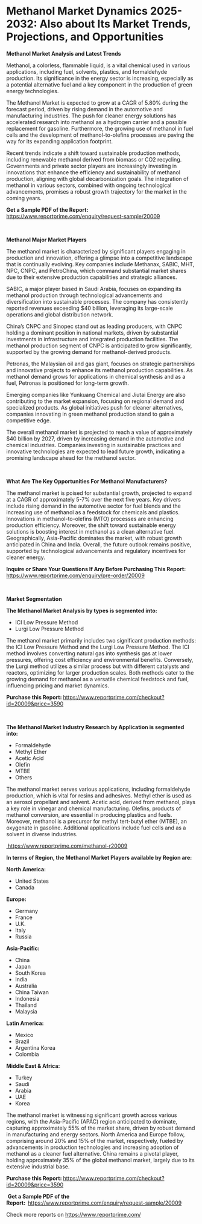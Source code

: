 <p><h1>Methanol Market Dynamics 2025-2032: Also about Its Market Trends, Projections, and Opportunities</h1></p><p><strong>Methanol Market Analysis and Latest Trends</strong></p>
<p><p>Methanol, a colorless, flammable liquid, is a vital chemical used in various applications, including fuel, solvents, plastics, and formaldehyde production. Its significance in the energy sector is increasing, especially as a potential alternative fuel and a key component in the production of green energy technologies.</p><p>The Methanol Market is expected to grow at a CAGR of 5.80% during the forecast period, driven by rising demand in the automotive and manufacturing industries. The push for cleaner energy solutions has accelerated research into methanol as a hydrogen carrier and a possible replacement for gasoline. Furthermore, the growing use of methanol in fuel cells and the development of methanol-to-olefins processes are paving the way for its expanding application footprint.</p><p>Recent trends indicate a shift toward sustainable production methods, including renewable methanol derived from biomass or CO2 recycling. Governments and private sector players are increasingly investing in innovations that enhance the efficiency and sustainability of methanol production, aligning with global decarbonization goals. The integration of methanol in various sectors, combined with ongoing technological advancements, promises a robust growth trajectory for the market in the coming years.</p></p>
<p><strong>Get a Sample PDF of the Report:&nbsp;</strong> <a href="https://www.reportprime.com/enquiry/request-sample/20009?utm_campaign=2717&utm_medium=2&utm_source=Github&utm_content=ia&utm_term=18032025&utm_id=methanol">https://www.reportprime.com/enquiry/request-sample/20009</a></p>
<p>&nbsp;</p>
<p><strong>Methanol Major Market Players</strong></p>
<p><p>The methanol market is characterized by significant players engaging in production and innovation, offering a glimpse into a competitive landscape that is continually evolving. Key companies include Methanax, SABIC, MHT, NPC, CNPC, and PetroChina, which command substantial market shares due to their extensive production capabilities and strategic alliances.</p><p>SABIC, a major player based in Saudi Arabia, focuses on expanding its methanol production through technological advancements and diversification into sustainable processes. The company has consistently reported revenues exceeding $40 billion, leveraging its large-scale operations and global distribution network.</p><p>China’s CNPC and Sinopec stand out as leading producers, with CNPC holding a dominant position in national markets, driven by substantial investments in infrastructure and integrated production facilities. The methanol production segment of CNPC is anticipated to grow significantly, supported by the growing demand for methanol-derived products.</p><p>Petronas, the Malaysian oil and gas giant, focuses on strategic partnerships and innovative projects to enhance its methanol production capabilities. As methanol demand grows for applications in chemical synthesis and as a fuel, Petronas is positioned for long-term growth.</p><p>Emerging companies like Yunkuang Chemical and Jiutai Energy are also contributing to the market expansion, focusing on regional demand and specialized products. As global initiatives push for cleaner alternatives, companies innovating in green methanol production stand to gain a competitive edge.</p><p>The overall methanol market is projected to reach a value of approximately $40 billion by 2027, driven by increasing demand in the automotive and chemical industries. Companies investing in sustainable practices and innovative technologies are expected to lead future growth, indicating a promising landscape ahead for the methanol sector.</p></p>
<p>&nbsp;</p>
<p><strong>What Are The Key Opportunities For Methanol Manufacturers?</strong></p>
<p><p>The methanol market is poised for substantial growth, projected to expand at a CAGR of approximately 5-7% over the next five years. Key drivers include rising demand in the automotive sector for fuel blends and the increasing use of methanol as a feedstock for chemicals and plastics. Innovations in methanol-to-olefins (MTO) processes are enhancing production efficiency. Moreover, the shift toward sustainable energy solutions is boosting interest in methanol as a clean alternative fuel. Geographically, Asia-Pacific dominates the market, with robust growth anticipated in China and India. Overall, the future outlook remains positive, supported by technological advancements and regulatory incentives for cleaner energy.</p></p>
<p><strong>Inquire or Share Your Questions If Any Before Purchasing This Report:</strong> <a href="https://www.reportprime.com/enquiry/pre-order/20009?utm_campaign=2717&utm_medium=2&utm_source=Github&utm_content=ia&utm_term=18032025&utm_id=methanol">https://www.reportprime.com/enquiry/pre-order/20009</a></p>
<p>&nbsp;</p>
<p><strong>Market Segmentation</strong></p>
<p><strong>The Methanol Market Analysis by types is segmented into:</strong></p>
<p><ul><li>ICI Low Pressure Method</li><li>Lurgi Low Pressure Method</li></ul></p>
<p><p>The methanol market primarily includes two significant production methods: the ICI Low Pressure Method and the Lurgi Low Pressure Method. The ICI method involves converting natural gas into synthesis gas at lower pressures, offering cost efficiency and environmental benefits. Conversely, the Lurgi method utilizes a similar process but with different catalysts and reactors, optimizing for larger production scales. Both methods cater to the growing demand for methanol as a versatile chemical feedstock and fuel, influencing pricing and market dynamics.</p></p>
<p><strong>Purchase this Report:&nbsp;</strong><a href="https://www.reportprime.com/checkout?id=20009&price=3590&utm_campaign=2717&utm_medium=2&utm_source=Github&utm_content=ia&utm_term=18032025&utm_id=methanol">https://www.reportprime.com/checkout?id=20009&price=3590</a></p>
<p>&nbsp;</p>
<p><strong>The Methanol Market Industry Research by Application is segmented into:</strong></p>
<p><ul><li>Formaldehyde</li><li>Methyl Ether</li><li>Acetic Acid</li><li>Olefin</li><li>MTBE</li><li>Others</li></ul></p>
<p><p>The methanol market serves various applications, including formaldehyde production, which is vital for resins and adhesives. Methyl ether is used as an aerosol propellant and solvent. Acetic acid, derived from methanol, plays a key role in vinegar and chemical manufacturing. Olefins, products of methanol conversion, are essential in producing plastics and fuels. Moreover, methanol is a precursor for methyl tert-butyl ether (MTBE), an oxygenate in gasoline. Additional applications include fuel cells and as a solvent in diverse industries.</p></p>
<p><a href="https://www.reportprime.com/methanol-r20009?utm_campaign=2717&utm_medium=2&utm_source=Github&utm_content=ia&utm_term=18032025&utm_id=methanol">&nbsp;https://www.reportprime.com/methanol-r20009</a></p>
<p><strong>In terms of Region, the Methanol Market Players available by Region are:</strong></p>
<p>
    <p> <strong> North America: </strong>
        <ul>
            <li>United States</li>
            <li>Canada</li>
        </ul>
        </p> 
    <p> <strong> Europe: </strong>
        <ul>
            <li>Germany</li>
            <li>France</li>
            <li>U.K.</li>
            <li>Italy</li>
            <li>Russia</li>
        </ul>
        </p> 
    <p> <strong> Asia-Pacific: </strong>
        <ul>
            <li>China</li>
            <li>Japan</li>
            <li>South Korea</li>
            <li>India</li>
            <li>Australia</li>
            <li>China Taiwan</li>
            <li>Indonesia</li>
            <li>Thailand</li>
            <li>Malaysia</li>
        </ul>
        </p> 
    <p> <strong> Latin America: </strong>
        <ul>
            <li>Mexico</li>
            <li>Brazil</li>
            <li>Argentina Korea</li>
            <li>Colombia</li>
        </ul>
        </p> 
    <p> <strong> Middle East & Africa: </strong>
        <ul>
            <li>Turkey</li>
            <li>Saudi</li>
            <li>Arabia</li>
            <li>UAE</li>
            <li>Korea</li>
        </ul>
    </p>
    </p>
<p><p>The methanol market is witnessing significant growth across various regions, with the Asia-Pacific (APAC) region anticipated to dominate, capturing approximately 55% of the market share, driven by robust demand in manufacturing and energy sectors. North America and Europe follow, comprising around 20% and 15% of the market, respectively, fueled by advancements in production technologies and increasing adoption of methanol as a cleaner fuel alternative. China remains a pivotal player, holding approximately 35% of the global methanol market, largely due to its extensive industrial base.</p></p>
<p><strong>Purchase this Report: </strong><a href="https://www.reportprime.com/checkout?id=20009&price=3590&utm_campaign=2717&utm_medium=2&utm_source=Github&utm_content=ia&utm_term=18032025&utm_id=methanol">https://www.reportprime.com/checkout?id=20009&price=3590</a></p>
<p>&nbsp;<strong>Get a Sample PDF of the Report:&nbsp;&nbsp;</strong><a href="https://www.reportprime.com/enquiry/request-sample/20009?utm_campaign=2717&utm_medium=2&utm_source=Github&utm_content=ia&utm_term=18032025&utm_id=methanol">https://www.reportprime.com/enquiry/request-sample/20009</a></p>
<p><strong></strong></p>
<p>Check more reports on <a href="https://www.reportprime.com/?utm_campaign=2717&utm_medium=2&utm_source=Github&utm_content=ia&utm_term=18032025&utm_id=methanol">https://www.reportprime.com/</a></p>